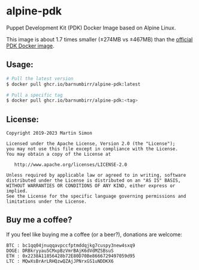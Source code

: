 # alpine-pdk

Puppet Development Kit (PDK) Docker Image based on Alpine Linux.

This image is about 1.7 times smaller (±274MB vs ±467MB) than the [official PDK Docker image](https://github.com/puppetlabs/pdk-docker).

## Usage:

```bash
# Pull the latest version
$ docker pull ghcr.io/barnumbirr/alpine-pdk:latest

# Pull a specific tag
$ docker pull ghcr.io/barnumbirr/alpine-pdk:<tag>
```

## License:

```
Copyright 2019-2023 Martin Simon

Licensed under the Apache License, Version 2.0 (the "License");
you may not use this file except in compliance with the License.
You may obtain a copy of the License at

   http://www.apache.org/licenses/LICENSE-2.0

Unless required by applicable law or agreed to in writing, software
distributed under the License is distributed on an "AS IS" BASIS,
WITHOUT WARRANTIES OR CONDITIONS OF ANY KIND, either express or implied.
See the License for the specific language governing permissions and
limitations under the License.
```

## Buy me a coffee?

If you feel like buying me a coffee (or a beer?), donations are welcome:

```
BTC : bc1qq04jnuqqavpccfptmddqjkg7cuspy3new4sxq9
DOGE: DRBkryyau5CMxpBzVmrBAjK6dVdMZSBsuS
ETH : 0x2238A11856428b72E80D70Be8666729497059d95
LTC : MQwXsBrArLRHQzwQZAjJPNrxGS1uNDDKX6
```
